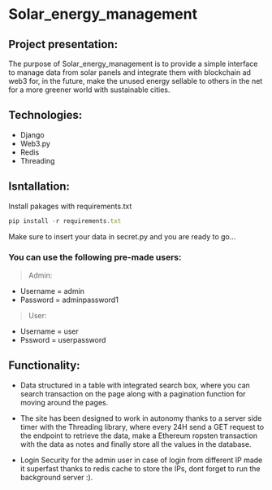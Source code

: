 # Solar_energy_management

 ## Project presentation:

The purpose of Solar_energy_management is to provide a simple interface to manage data from solar panels and integrate them with blockchain ad web3
for, in the future, make the unused energy sellable to others in the net for a more greener world with sustainable cities.

## Technologies:

- Django
- Web3.py
- Redis
- Threading

## Isntallation:

 Install pakages with requirements.txt
```js
pip install -r requirements.txt
```
 Make sure to insert your data in secret.py and you are ready to go...

### You can use the following pre-made users:
> Admin:
- Username = admin
- Password = adminpassword1

> User:
- Username = user
- Pssword = userpassword

## Functionality:

- Data structured in a table with integrated search box, where you can search transaction on the page along with a pagination function for moving around the pages.

- The site has been designed to work in autonomy thanks to a server side timer with the Threading library, where every 24H send a GET request to the endpoint to retrieve the data, make a Ethereum  ropsten transaction with the data as notes and finally store all the values in the database.

- Login Security for the admin user in case of login from different IP made it superfast thanks to redis cache to store the IPs, dont forget to run the background server :).




